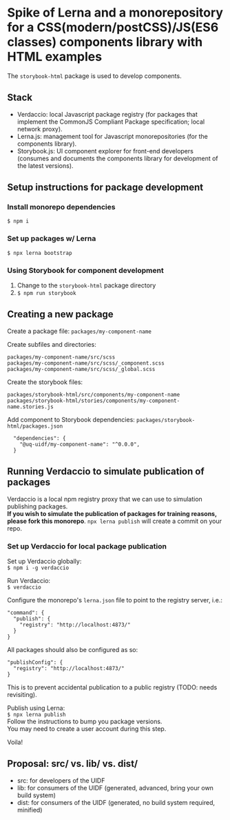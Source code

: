 # Spike of Lerna and a monorepository for a CSS(modern/postCSS)/JS(ES6 classes) components library with HTML examples

The `storybook-html` package is used to develop components.

## Stack
  - Verdaccio: local Javascript package registry (for packages that implement the CommonJS Compliant Package specification; local network proxy).
  - Lerna.js: management tool for Javascript monorepositories (for the components library).
  - Storybook.js: UI component explorer for front-end developers (consumes and documents the components library for development of the latest versions).

## Setup instructions for package development

### Install monorepo dependencies

`$ npm i`

### Set up packages w/ Lerna

`$ npx lerna bootstrap`

### Using Storybook for component development

1. Change to the `storybook-html` package directory
2. `$ npm run storybook`

## Creating a new package

Create a package file:
`packages/my-component-name`

Create subfiles and directories:
```packages/my-component-name/src
packages/my-component-name/src/scss
packages/my-component-name/src/scss/_component.scss
packages/my-component-name/src/scss/_global.scss
```
Create the storybook files:
```
packages/storybook-html/src/components/my-component-name
packages/storybook-html/stories/components/my-component-name.stories.js
```

Add component to Storybook dependencies:
 `packages/storybook-html/packages.json`
```
  "dependencies": {
    "@uq-uidf/my-component-name": "^0.0.0",
  }
```


## Running Verdaccio to simulate publication of packages

Verdaccio is a local npm registry proxy that we can use to simulation publishing packages.  
**If you wish to simulate the publication of packages for training reasons, please fork this monorepo**. `npx lerna publish` will create a commit on your repo.

### Set up Verdaccio for local package publication

Set up Verdaccio globally:  
`$ npm i -g verdaccio`

Run Verdaccio:  
`$ verdaccio`

Configure the monorepo's `lerna.json` file to point to the registry server, i.e.:  
```
"command": {
  "publish": {
    "registry": "http://localhost:4873/"
  }
}
```

All packages should also be configured as so:
```
"publishConfig": {
  "registry": "http://localhost:4873/"
}
```
This is to prevent accidental publication to a public registry (TODO: needs revisiting).

Publish using Lerna:  
`$ npx lerna publish`  
Follow the instructions to bump you package versions.  
You may need to create a user account during this step.

Voila!

## Proposal: src/ vs. lib/ vs. dist/

- src: for developers of the UIDF
- lib: for consumers of the UIDF (generated, advanced, bring your own build system)
- dist: for consumers of the UIDF (generated, no build system required, minified)